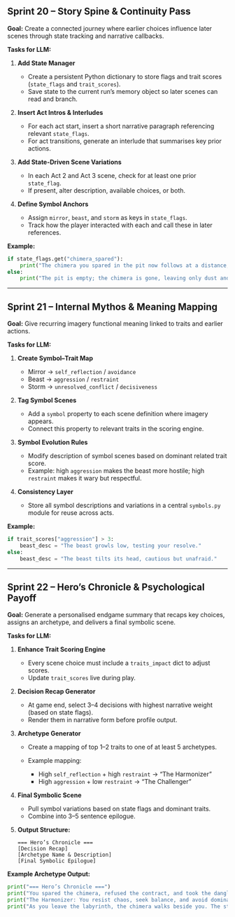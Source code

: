 ## **Sprint 20 – Story Spine & Continuity Pass**

**Goal:**
Create a connected journey where earlier choices influence later scenes through state tracking and narrative callbacks.

**Tasks for LLM:**

1. **Add State Manager**

   * Create a persistent Python dictionary to store flags and trait scores (`state_flags` and `trait_scores`).
   * Save state to the current run’s memory object so later scenes can read and branch.

2. **Insert Act Intros & Interludes**

   * For each act start, insert a short narrative paragraph referencing relevant `state_flags`.
   * For act transitions, generate an interlude that summarises key prior actions.

3. **Add State-Driven Scene Variations**

   * In each Act 2 and Act 3 scene, check for at least one prior `state_flag`.
   * If present, alter description, available choices, or both.

4. **Define Symbol Anchors**

   * Assign `mirror`, `beast`, and `storm` as keys in `state_flags`.
   * Track how the player interacted with each and call these in later references.

**Example:**

```python
if state_flags.get("chimera_spared"):
    print("The chimera you spared in the pit now follows at a distance, its mirrored hide glinting.")
else:
    print("The pit is empty; the chimera is gone, leaving only dust and claw marks.")
```

---

## **Sprint 21 – Internal Mythos & Meaning Mapping**

**Goal:**
Give recurring imagery functional meaning linked to traits and earlier actions.

**Tasks for LLM:**

1. **Create Symbol–Trait Map**

   * Mirror → `self_reflection` / `avoidance`
   * Beast → `aggression` / `restraint`
   * Storm → `unresolved_conflict` / `decisiveness`

2. **Tag Symbol Scenes**

   * Add a `symbol` property to each scene definition where imagery appears.
   * Connect this property to relevant traits in the scoring engine.

3. **Symbol Evolution Rules**

   * Modify description of symbol scenes based on dominant related trait score.
   * Example: high `aggression` makes the beast more hostile; high `restraint` makes it wary but respectful.

4. **Consistency Layer**

   * Store all symbol descriptions and variations in a central `symbols.py` module for reuse across acts.

**Example:**

```python
if trait_scores["aggression"] > 3:
    beast_desc = "The beast growls low, testing your resolve."
else:
    beast_desc = "The beast tilts its head, cautious but unafraid."
```

---

## **Sprint 22 – Hero’s Chronicle & Psychological Payoff**

**Goal:**
Generate a personalised endgame summary that recaps key choices, assigns an archetype, and delivers a final symbolic scene.

**Tasks for LLM:**

1. **Enhance Trait Scoring Engine**

   * Every scene choice must include a `traits_impact` dict to adjust scores.
   * Update `trait_scores` live during play.

2. **Decision Recap Generator**

   * At game end, select 3–4 decisions with highest narrative weight (based on state flags).
   * Render them in narrative form before profile output.

3. **Archetype Generator**

   * Create a mapping of top 1–2 traits to one of at least 5 archetypes.
   * Example mapping:

     * High `self_reflection` + high `restraint` → “The Harmonizer”
     * High `aggression` + low `restraint` → “The Challenger”

4. **Final Symbolic Scene**

   * Pull symbol variations based on state flags and dominant traits.
   * Combine into 3–5 sentence epilogue.

5. **Output Structure:**

   ```
   === Hero’s Chronicle ===
   [Decision Recap]
   [Archetype Name & Description]
   [Final Symbolic Epilogue]
   ```

**Example Archetype Output:**

```python
print("=== Hero’s Chronicle ===")
print("You spared the chimera, refused the contract, and took the dangling key.")
print("The Harmonizer: You resist chaos, seek balance, and avoid dominance.")
print("As you leave the labyrinth, the chimera walks beside you. The storm has passed, but the mirror pool still waits.")
```
